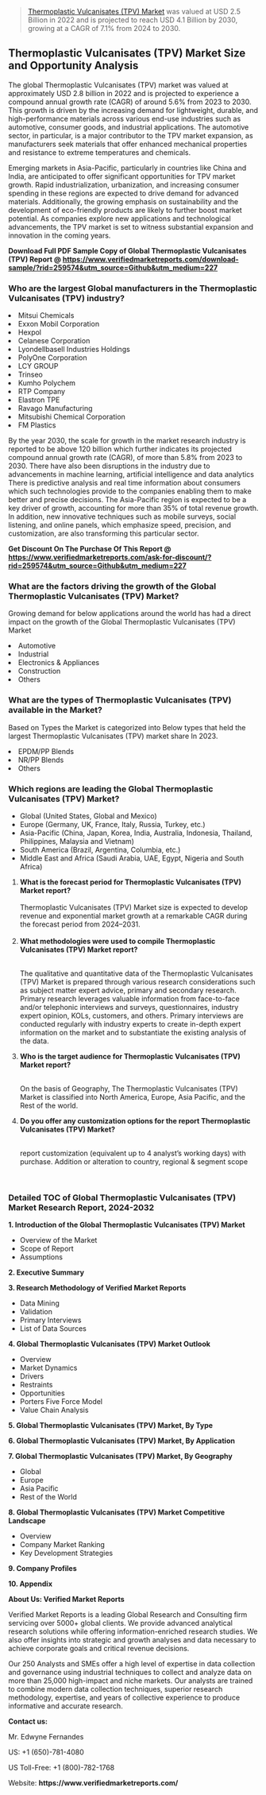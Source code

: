 <blockquote><p><p><a href="https://www.verifiedmarketreports.com/download-sample/?rid=259574&utm_source=Github&utm_medium=227" target="_blank">Thermoplastic Vulcanisates (TPV) Market</a> was valued at USD 2.5 Billion in 2022 and is projected to reach USD 4.1 Billion by 2030, growing at a CAGR of 7.1% from 2024 to 2030.</p></blockquote><p><h2>Thermoplastic Vulcanisates (TPV) Market Size and Opportunity Analysis</h2> <p>The global Thermoplastic Vulcanisates (TPV) market was valued at approximately USD 2.8 billion in 2022 and is projected to experience a compound annual growth rate (CAGR) of around 5.6% from 2023 to 2030. This growth is driven by the increasing demand for lightweight, durable, and high-performance materials across various end-use industries such as automotive, consumer goods, and industrial applications. The automotive sector, in particular, is a major contributor to the TPV market expansion, as manufacturers seek materials that offer enhanced mechanical properties and resistance to extreme temperatures and chemicals.</p> <p>Emerging markets in Asia-Pacific, particularly in countries like China and India, are anticipated to offer significant opportunities for TPV market growth. Rapid industrialization, urbanization, and increasing consumer spending in these regions are expected to drive demand for advanced materials. Additionally, the growing emphasis on sustainability and the development of eco-friendly products are likely to further boost market potential. As companies explore new applications and technological advancements, the TPV market is set to witness substantial expansion and innovation in the coming years.</p> </p><p class=""><strong>Download Full PDF Sample Copy of Global Thermoplastic Vulcanisates (TPV) Report @ <a href="https://www.verifiedmarketreports.com/download-sample/?rid=259574&amp;utm_source=Github&amp;utm_medium=227" target="_blank">https://www.verifiedmarketreports.com/download-sample/?rid=259574&amp;utm_source=Github&amp;utm_medium=227</a></strong></p><h3 id="" class="">Who are the largest Global manufacturers in the Thermoplastic Vulcanisates (TPV) industry?</h3><p><li>Mitsui Chemicals</li><li> Exxon Mobil Corporation</li><li> Hexpol</li><li> Celanese Corporation</li><li> Lyondellbasell Industries Holdings</li><li> PolyOne Corporation</li><li> LCY GROUP</li><li> Trinseo</li><li> Kumho Polychem</li><li> RTP Company</li><li> Elastron TPE</li><li> Ravago Manufacturing</li><li> Mitsubishi Chemical Corporation</li><li> FM Plastics</li></p><div class=""><div class="" dir="" data-message-author-role="" data-message-id="" data-message-model-slug=""><div class=""><div class=""><div class=""><div class="" dir="" data-message-author-role="" data-message-id="" data-message-model-slug=""><div class=""><div class=""><p>By the year 2030, the scale for growth in the market research industry is reported to be above 120 billion which further indicates its projected compound annual growth rate (CAGR), of more than 5.8% from 2023 to 2030. There have also been disruptions in the industry due to advancements in machine learning, artificial intelligence and data analytics There is predictive analysis and real time information about consumers which such technologies provide to the companies enabling them to make better and precise decisions. The Asia-Pacific region is expected to be a key driver of growth, accounting for more than 35% of total revenue growth. In addition, new innovative techniques such as mobile surveys, social listening, and online panels, which emphasize speed, precision, and customization, are also transforming this particular sector.</p><p><strong>Get Discount On The Purchase Of This Report @&nbsp; <a href="https://www.verifiedmarketreports.com/ask-for-discount/?rid=259574&amp;utm_source=Github&amp;utm_medium=227" target="_blank">https://www.verifiedmarketreports.com/ask-for-discount/?rid=259574&amp;utm_source=Github&amp;utm_medium=227</a></strong></p></div></div></div></div></div></div></div></div><h3 id="" class="">What are the factors driving the growth of the Global Thermoplastic Vulcanisates (TPV) Market?</h3><p id="" class="">Growing demand for below applications around the world has had a direct impact on the growth of the Global Thermoplastic Vulcanisates (TPV) Market</p><p id="" class=""><li>Automotive</li><li> Industrial</li><li> Electronics & Appliances</li><li> Construction</li><li> Others</li></p><h3 id="" class="">What are the types of Thermoplastic Vulcanisates (TPV) available in the Market?</h3><p id="" class="">Based on Types the Market is categorized into Below types that held the largest Thermoplastic Vulcanisates (TPV) market share In 2023.</p><p id="" class=""><li>EPDM/PP Blends</li><li> NR/PP Blends</li><li> Others</li></p><h3 id="" class="">Which regions are leading the Global Thermoplastic Vulcanisates (TPV) Market?</h3><ul><li>Global (United States, Global and Mexico)</li><li>Europe (Germany, UK, France, Italy, Russia, Turkey, etc.)</li><li>Asia-Pacific (China, Japan, Korea, India, Australia, Indonesia, Thailand, Philippines, Malaysia and Vietnam)</li><li>South America (Brazil, Argentina, Columbia, etc.)</li><li>Middle East and Africa (Saudi Arabia, UAE, Egypt, Nigeria and South Africa)</li></ul><p><ol><li><strong>What is the forecast period for Thermoplastic Vulcanisates (TPV) Market report?<br /></strong><br /><span data-sheets-root="1" data-sheets-value="{&quot;1&quot;:2,&quot;2&quot;:&quot;XXXX size is expected to develop revenue and exponential market growth at a remarkable CAGR during the forecast period from 2024&ndash;2030.&quot;}" data-sheets-userformat="{&quot;2&quot;:12674,&quot;4&quot;:{&quot;1&quot;:2,&quot;2&quot;:16776960},&quot;10&quot;:2,&quot;11&quot;:0,&quot;15&quot;:&quot;Arial&quot;,&quot;16&quot;:12}">Thermoplastic Vulcanisates (TPV) Market size is expected to develop revenue and exponential market growth at a remarkable CAGR during the forecast period from 2024&ndash;2031.</span><br /><br /></li><li><strong>What methodologies were used to compile Thermoplastic Vulcanisates (TPV) Market report?<br /><br /></strong><p>The qualitative and quantitative data of the&nbsp;Thermoplastic Vulcanisates (TPV) Market is prepared through various research considerations such as subject matter expert advice, primary and secondary research. Primary research leverages valuable information from face-to-face and/or telephonic interviews and surveys, questionnaires, industry expert opinion, KOLs, customers, and others. Primary interviews are conducted regularly with industry experts to create in-depth expert information on the market and to substantiate the existing analysis of the data.&nbsp;</p></li><li><strong>Who is the target audience for Thermoplastic Vulcanisates (TPV) Market report?<br /><br /></strong><p>On the basis of Geography, The&nbsp;Thermoplastic Vulcanisates (TPV) Market is classified into North America, Europe, Asia Pacific, and the Rest of the world.</p></li><li><strong>Do you offer any customization options for the report Thermoplastic Vulcanisates (TPV) Market?<br /><br /></strong><p>report customization (equivalent up to 4 analyst&rsquo;s working days) with purchase. Addition or alteration to country, regional &amp; segment scope</p><p>&nbsp;</p></li></ol></p><h3 id="" class="">Detailed TOC of Global Thermoplastic Vulcanisates (TPV) Market Research Report, 2024-2032</h3><p id="" class=""><strong>1. Introduction of the Global Thermoplastic Vulcanisates (TPV) Market</strong></p><ul><li>Overview of the Market</li><li>Scope of Report</li><li>Assumptions</li></ul><p id="" class=""><strong>2. Executive Summary</strong></p><p id="" class=""><strong>3. Research Methodology of&nbsp;Verified Market Reports</strong></p><ul><li>Data Mining</li><li>Validation</li><li>Primary Interviews</li><li>List of Data Sources</li></ul><p id="" class=""><strong>4. Global Thermoplastic Vulcanisates (TPV) Market Outlook</strong></p><ul><li>Overview</li><li>Market Dynamics</li><li>Drivers</li><li>Restraints</li><li>Opportunities</li><li>Porters Five Force Model</li><li>Value Chain Analysis</li></ul><p id="" class=""><strong>5. Global Thermoplastic Vulcanisates (TPV) Market, By&nbsp;Type</strong></p><p id="" class=""><strong>6. Global Thermoplastic Vulcanisates (TPV) Market, By Application</strong></p><p id="" class=""><strong>7. Global Thermoplastic Vulcanisates (TPV) Market, By Geography</strong></p><ul><li>Global</li><li>Europe</li><li>Asia Pacific</li><li>Rest of the World</li></ul><p id="" class=""><strong>8. Global Thermoplastic Vulcanisates (TPV) Market Competitive Landscape</strong></p><ul><li>Overview</li><li>Company Market Ranking</li><li>Key Development Strategies</li></ul><p id="" class=""><strong>9. Company Profiles</strong></p><p id="" class=""><strong>10. Appendix</strong></p><p id="" class=""><strong>About Us: Verified Market Reports</strong></p><p id="" class="">Verified Market Reports is a leading Global Research and Consulting firm servicing over 5000+ global clients. We provide advanced analytical research solutions while offering information-enriched research studies. We also offer insights into strategic and growth analyses and data necessary to achieve corporate goals and critical revenue decisions.</p><p id="" class="">Our 250 Analysts and SMEs offer a high level of expertise in data collection and governance using industrial techniques to collect and analyze data on more than 25,000 high-impact and niche markets. Our analysts are trained to combine modern data collection techniques, superior research methodology, expertise, and years of collective experience to produce informative and accurate research.</p><p id="" class=""><strong>Contact us:</strong></p><p id="" class="">Mr. Edwyne Fernandes</p><p id="" class="">US: +1 (650)-781-4080</p><p id="" class="">US Toll-Free: +1 (800)-782-1768</p><p id="" class="">Website: <a target="" data-test-app-aware-link=""><strong>https://www.verifiedmarketreports.com/</strong></a></p>
